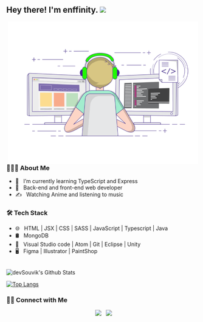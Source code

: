<h2> Hey there! I'm enffinity. <img src="https://github.com/souvikguria98/souvikguria98/blob/master/Hi.gif" width="25"></h2>
<img align="right" alt="GIF" src="https://raw.githubusercontent.com/devSouvik/devSouvik/master/gif3.gif" width="500"/>

<h3> 👨🏻‍💻 About Me </h3>

- 🔭 &nbsp; I’m currently learning TypeScript and Express
- 💼 &nbsp; Back-end and front-end web developer
- ✍️ &nbsp; Watching Anime and listening to music
<h3>🛠 Tech Stack</h3>

- 🌐 &nbsp; HTML | JSX | CSS | SASS | JavaScript | Typescript | Java
- 🛢 &nbsp; MongoDB
- 🔧 &nbsp; Visual Studio code | Atom | Git | Eclipse | Unity
- 🖥 &nbsp; Figma | Illustrator | PaintShop

<br>

<img align="center" src="https://github-readme-stats.vercel.app/api?username=enffinity&include_all_commits=true&count_private=true&show_icons=true&line_height=20&title_color=7A7ADB&icon_color=2234AE&text_color=D3D3D3&bg_color=0,000000,130F40" alt="devSouvik's Github Stats">

</br>

[![Top Langs](https://github-readme-stats.vercel.app/api/top-langs/?username=enffinity&layout=compact&text_color=daf7dc&bg_color=151515)](https://github.com/devSouvik/github-readme-stats)


<h3> 🤝🏻 Connect with Me </h3>

<p align="center">
&nbsp; <a href="https://twitter.com/enffinity_dev" target="_blank" rel="noopener noreferrer"><img src="https://img.icons8.com/plasticine/100/000000/twitter.png" width="50" /></a>  
&nbsp; <a href="mailto:enffinity@yahoo.com" target="_blank" rel="noopener noreferrer"><img src="https://img.icons8.com/plasticine/100/000000/gmail.png"  width="50" /></a>
</p>
